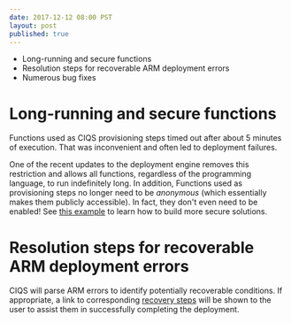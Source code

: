```yaml
--- 
date: 2017-12-12 08:00 PST
layout: post
published: true
---
```


- Long-running and secure functions
- Resolution steps for recoverable ARM deployment errors
- Numerous bug fixes

<!--more-->

# Long-running and secure functions

Functions used as CIQS provisioning steps timed out after about 5 minutes of execution. That was inconvenient and often
led to deployment failures.

One of the recent updates to the deployment engine removes this restriction and allows all functions,
regardless of the programming language, to run indefinitely long. In addition, Functions used as provisioning steps
no longer need to be *anonymous* (which essentially makes them publicly accessible).
In fact, they don't even need to be enabled! See [this example](https://github.com/Azure/Azure-CloudIntelligence-SolutionAuthoringWorkspace/tree/master/Samples/004-cognitiveservices/core/functions/createWebsite)
to learn how to build more secure solutions.

# Resolution steps for recoverable ARM deployment errors

CIQS will parse ARM errors to identify potentially recoverable conditions. If appropriate, a link to 
corresponding [recovery steps](https://github.com/Azure/Azure-CloudIntelligence-SolutionAuthoringWorkspace/blob/master/docs/faq.md)
will be shown to the user to assist them in successfully completing the deployment.
